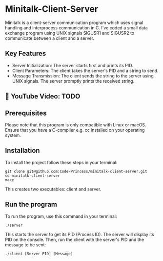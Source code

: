 # Minitalk-Client-Server
Minitalk is a client-server communication program which uses signal handling and interprocess communication in C. I've coded a small data exchange program using UNIX signals SIGUSR1 and SIGUSR2 to communicate between a client and a server.
## Key Features
- Server Initialization: The server starts first and prints its PID.
- Client Parameters: The client takes the server's PID and a string to send.
- Message Transmission: The client sends the string to the server using UNIX signals. The server promptly prints the received string.
## 👀 YouTube Video: **TODO**
## Prerequisites
Please note that this program is only compatible with Linux or macOS. Ensure that you have a C-compiler e.g. cc installed on your operating system.
## Installation
To install the project follow these steps in your terminal:
```
git clone git@github.com:Code-Princess/minitalk-client-server.git
cd minitalk-client-server
make
```
This creates two executables: client and server.
## Run the program
To run the program, use this command in your terminal:
```
./server
```
This starts the server to get its PID (Process ID). The server will display its PID on the console. 
Then, run the client with the server's PID and the message to be sent:
```
./client [Server PID] [Message]
```

